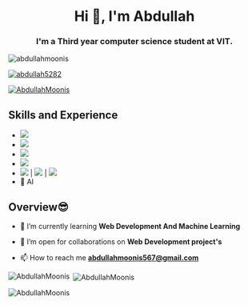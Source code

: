 <h1 align="center">Hi 👋, I'm Abdullah</h1>
<h3 align="center">I'm a Third year computer science student at VIT.</h3>

<p align="left"> <img src="https://komarev.com/ghpvc/?username=abdullahmoonis5282&label=Profile%20views&color=0e75b6&style=flat" alt="abdullahmoonis" /> </p>

<p align="left"> <a href="https://github.com/ryo-ma/github-profile-trophy"><img src="https://github-profile-trophy.vercel.app/?username=abdullah5282" alt="abdullah5282" /></a> </p>
<!-- []() -->

<p align="left"> <a href="https://twitter.com/AbdullahMoonis" target="blank"><img src="https://img.shields.io/twitter/follow/AbdullahMoonis?logo=twitter&style=for-the-badge" alt="AbdullahMoonis" /></a> </p> 

## Skills and Experience 
* <img src="https://img.shields.io/badge/React-20232A?style=for-the-badge&logo=react&logoColor=61DAFB" />
* <img src="https://img.shields.io/badge/Python-20232A?style=for-the-badge&logo=python&logoColor=366D9C" />
* <img src="https://img.shields.io/badge/Tensorflow-20232A?style=for-the-badge&logo=tensorflow&logoColor=E68A23" />
* <img src="https://img.shields.io/badge/Ml-20232A?style=for-the-badge&logo=ml&logoColor=61DAFB" />
* <img src="https://img.shields.io/badge/HTML5-E34F26?style=for-the-badge&logo=html5&logoColor=white" />  | <img src="https://img.shields.io/badge/CSS3-1572B6?style=for-the-badge&logo=css3&logoColor=white" />  | <img src="https://img.shields.io/badge/JavaScript-323330?style=for-the-badge&logo=javascript&logoColor=F7DF1E" />
* 🧠 AI



## Overview😎

<!-- <p>
  <a href="#"><img src="https://github-readme-stats.vercel.app/api?username=ArbazkhanPathan&count_private=true&show_icons=true&theme=dark" width="400"></a> 
  <a href="#"><img src="https://github-readme-streak-stats.herokuapp.com/?user=ArbazkhanPathan&count_private=true&show_icons=true&theme=dark" width="400"></a>
</p> -->


- 🌱 I’m currently learning **Web Development And Machine Learning**

- 👯 I’m open for collaborations on **Web Development project's**

- 📫 How to reach me **abdullahmoonis567@gmail.com**



<p><img align="left" src="https://github-readme-stats.vercel.app/api/top-langs?username=abdullah5282&show_icons=true&locale=en&layout=compact" alt="AbdullahMoonis" /></p>

<p>&nbsp;<img align="center" src="https://github-readme-stats.vercel.app/api?username=abdullah5282&show_icons=true&locale=en" alt="AbdullahMoonis" /></p>

<p><img align="center" src="https://github-readme-streak-stats.herokuapp.com/?user=abdullah5282&" alt="AbdullahMoonis" /></p>

